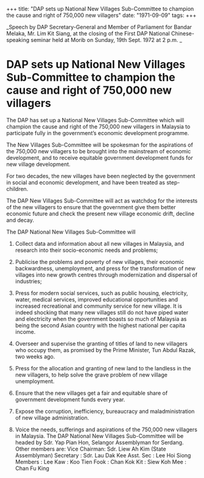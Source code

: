 +++ 
title: "DAP sets up National New Villages Sub-Committee to champion the cause and right of 750,000 new villagers"
date: "1971-09-09"
tags:
+++

_Speech by DAP Secretary-General and Member of Parliament for Bandar Melaka, Mr. Lim Kit Siang, at the closing of the First DAP National Chinese-speaking seminar held at Morib on Sunday, 19th Sept. 1972 at 2 p.m.
_
# DAP sets up National New Villages Sub-Committee to champion the cause and right of 750,000 new villagers

The DAP has set up a National New Villages Sub-Committee which will champion the cause and right of the 750,000 new villagers in Malaysia to participate fully in the government’s economic development programme. 

The New Villages Sub-Committee will be spokesman for the aspirations of the 750,000 new villagers to be brought into the mainstream of economic development, and to receive equitable government development funds for new village development.</u>

For two decades, the new villages have been neglected by the government in social and economic development, and have been treated as step-children. 

The DAP New Villages Sub-Committee will act as watchdog for the interests of the new villagers to ensure that the government give them better economic future and check the present new village economic drift, decline and decay. 

The DAP National New Villages Sub-Committee will 

1.	Collect data and information about all new villages in Malaysia, and research into their socio-economic needs and problems;

2.	Publicise the problems and poverty of new villages, their economic backwardness, unemployment, and press for the transformation of new villages into new growth centres through modernization and dispersal of industries;

3.	Press for modern social services, such as public housing, electricity, water, medical services, improved educational opportunities and increased recreational and community service for new village. It is indeed shocking that many new villages still do not have piped water and electricity when the government boasts so much of Malaysia as being the second Asian country with the highest national per capita income.

4.	Overseer and supervise the granting of titles of land to new villagers who occupy them, as promised by the Prime Minister, Tun Abdul Razak, two weeks ago.

5.	Press for the allocation and granting of new land to the landless in the new villagers, to help solve the grave problem of new village unemployment.

6.	Ensure that the new villages get a fair and equitable share of government development funds every year. 

7.	Expose the corruption, inefficiency, bureaucracy and maladministration of new village administration.

8.	Voice the needs, sufferings and aspirations of the 750,000 new villagers in Malaysia.
The DAP National New Villages Sub-Committee will be headed by Sdr. Yap Pian Hon, Selangor Assemblyman for Serdang.
Other members are: Vice Chairman: Sdr. Liew Ah Kim (State Assemblyman)
                        Secretary	      : Sdr. Lau Dak Kee
		        Asst. Sec	      : Lee Hoi Siong 
                        Members         : Lee Kaw
			                       : Koo Tien Fook
				               : Chan Kok Kit 
				               : Siew Koh Mee
				               : Chan Fu King
 

